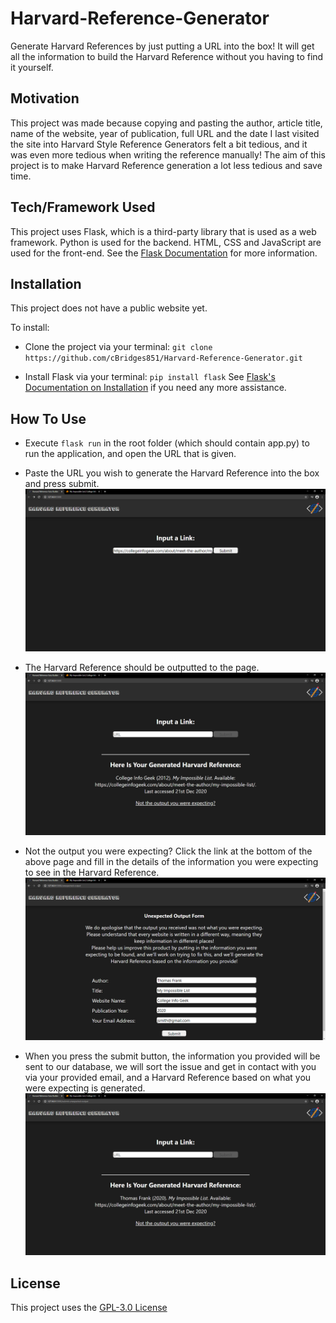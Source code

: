 # Harvard-Reference-Generator
Generate Harvard References by just putting a URL into the box! It will get all the information to build the Harvard Reference without you having to find it yourself.

## Motivation
This project was made because copying and pasting the author, article title, name of the website, year of publication, full URL and the date I last visited the site into Harvard Style Reference Generators felt a bit tedious, and it was even more tedious when writing the reference manually! The aim of this project is to make Harvard Reference generation a lot less tedious and save time.

## Tech/Framework Used
This project uses Flask, which is a third-party library that is used as a web framework. Python is used for the backend. HTML, CSS and JavaScript are used for the front-end.
See the [Flask Documentation](https://flask.palletsprojects.com/en/1.1.x/) for more information.

## Installation
This project does not have a public website yet.

To install:
- Clone the project via your terminal: `git clone https://github.com/cBridges851/Harvard-Reference-Generator.git`

- Install Flask via your terminal: `pip install flask`
See [Flask's Documentation on Installation](https://flask.palletsprojects.com/en/1.1.x/installation/) if you need any more assistance.

## How To Use
- Execute `flask run` in the root folder (which should contain app.py) to run the application, and open the URL that is given.

- Paste the URL you wish to generate the Harvard Reference into the box and press submit.
![Input Page](input.png)

- The Harvard Reference should be outputted to the page.
![Output Page With Harvard Reference](output.png)

- Not the output you were expecting? Click the link at the bottom of the above page and fill in the details of the information you were expecting to see in the Harvard Reference.
![Unexpected Output Page](unexpectedOutput.png)

- When you press the submit button, the information you provided will be sent to our database, we will sort the issue and get in contact with you via your provided email, and a Harvard Reference based on what you were expecting is generated.
![Result of Unexpected Output Submission](unexpectedOutputResult.png)

## License
This project uses the  [GPL-3.0 License](https://github.com/cBridges851/Harvard-Referencing-Auto-Builder/blob/main/LICENSE)

